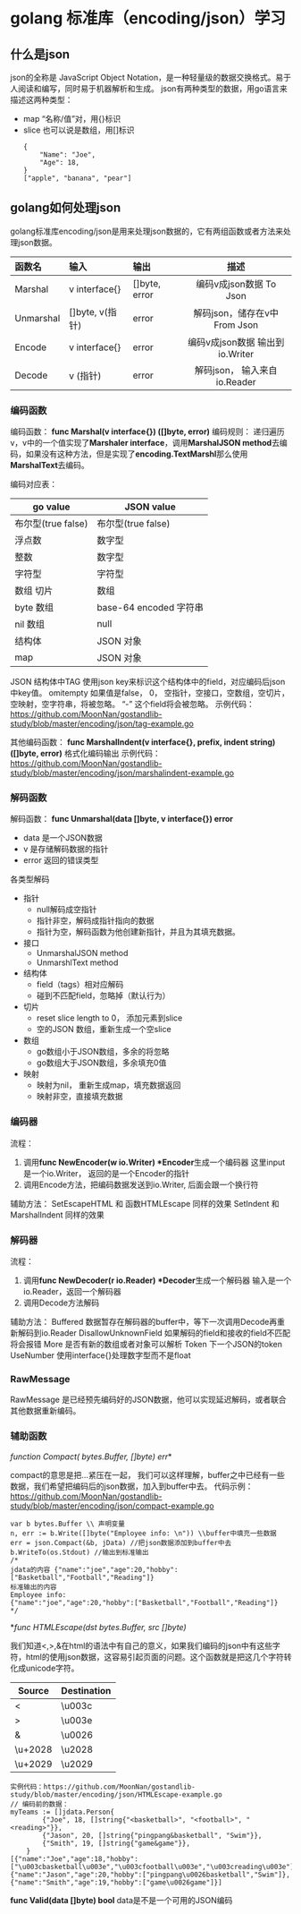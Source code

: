 # golang 标准库（encoding/json）学习
## 什么是json
json的全称是 JavaScript Object Notation，是一种轻量级的数据交换格式。易于人阅读和编写，同时易于机器解析和生成。
json有两种类型的数据，用go语言来描述这两种类型：
- map “名称/值”对，用{}标识
- slice 也可以说是数组，用[]标识
  ```
  {
      "Name": "Joe", 
      "Age": 18,
  }
  ["apple", "banana", "pear"]
  ```
## golang如何处理json
golang标准库encoding/json是用来处理json数据的，它有两组函数或者方法来处理json数据。

| 函数名    | 输入         | 输出        | 描述                        |
| :-------- | :------------- | :------------ | :------------------------: |
| Marshal   | v interface{} | []byte, error | 编码v成json数据     To Json  |
| Unmarshal | []byte, v(指针) | error      | 解码json，储存在v中 From Json |
| Encode    | v interface{}  | error     | 编码v成json数据 输出到 io.Writer |
| Decode    | v (指针)       | error       | 解码json， 输入来自io.Reader |

### 编码函数

编码函数： **func Marshal(v interface{}) ([]byte, error)**
编码规则： 递归遍历v，v中的一个值实现了**Marshaler interface**，调用**MarshalJSON method**去编码，如果没有这种方法，但是实现了**encoding.TextMarshl**那么使用**MarshalText**去编码。

编码对应表：

go value | JSON value
-------- | ----------
布尔型(true false)  | 布尔型(true false)
浮点数  | 数字型
整数    | 数字型
字符型  | 字符型
数组 切片 | 数组
byte 数组 | base-64 encoded 字符串
nil 数组  | null
结构体     | JSON 对象
map        | JSON 对象

JSON 结构体中TAG
使用json key来标识这个结构体中的field，对应编码后json中key值。
omitempty 如果值是false， 0， 空指针，空接口，空数组，空切片，空映射，空字符串，将被忽略。
“-” 这个field将会被忽略。
示例代码：https://github.com/MoonNan/gostandlib-study/blob/master/encoding/json/tag-example.go

其他编码函数： **func MarshalIndent(v interface{}, prefix, indent string) ([]byte, error)**
格式化编码输出
示例代码：https://github.com/MoonNan/gostandlib-study/blob/master/encoding/json/marshalindent-example.go

### 解码函数
解码函数： **func Unmarshal(data []byte, v interface{}) error**
- data 是一个JSON数据
- v 是存储解码数据的指针
- error 返回的错误类型

各类型解码
- 指针
  - null解码成空指针
  - 指针非空，解码成指针指向的数据
  - 指针为空，解码函数为他创建新指针，并且为其填充数据。
- 接口
  - UnmarshalJSON method
  - UnmarshlText method
- 结构体
  - field（tags）相对应解码
  - 碰到不匹配field，忽略掉（默认行为）
- 切片
  - reset slice length to 0， 添加元素到slice
  - 空的JSON 数组，重新生成一个空slice
- 数组
  - go数组小于JSON数组，多余的将忽略
  - go数组大于JSON数组，多余填充0值
- 映射
  - 映射为nil， 重新生成map，填充数据返回
  - 映射非空，直接填充数据
  
### 编码器
流程：
1. 调用**func NewEncoder(w io.Writer) *Encoder**生成一个编码器
   这里input是一个io.Writer， 返回的是一个Encoder的指针
2. 调用Encode方法，把编码数据发送到io.Writer, 后面会跟一个换行符

辅助方法：
SetEscapeHTML 和 函数HTMLEscape 同样的效果
SetIndent 和 MarshalIndent 同样的效果
### 解码器
流程：
1. 调用**func NewDecoder(r io.Reader) *Decoder**生成一个解码器
   输入是一个io.Reader，返回一个解码器
2. 调用Decode方法解码

辅助方法：
Buffered 数据暂存在解码器的buffer中，等下一次调用Decode再重新解码到io.Reader
DisallowUnknownField 如果解码的field和接收的field不匹配将会报错
More 是否有新的数组或者对象可以解析
Token 下一个JSON的token
UseNumber 使用interface{}处理数字型而不是float
### RawMessage
RawMessage 是已经预先编码好的JSON数据，他可以实现延迟解码，或者联合其他数据重新编码。
### 辅助函数
**function Compact(* bytes.Buffer, []byte) err**

compact的意思是把...紧压在一起， 我们可以这样理解，buffer之中已经有一些数据，我们希望把编码后的json数据，加入到buffer中去。
代码示例：https://github.com/MoonNan/gostandlib-study/blob/master/encoding/json/compact-example.go
```
var b bytes.Buffer \\ 声明变量
n, err := b.Write([]byte("Employee info: \n")) \\buffer中填充一些数据
err = json.Compact(&b, jData) //把json数据添加到buffer中去
b.WriteTo(os.Stdout) //输出到标准输出
/*
jdata的内容 {"name":"joe","age":20,"hobby":["Basketball","Football","Reading"]}
标准输出的内容
Employee info: 
{"name":"joe","age":20,"hobby":["Basketball","Football","Reading"]}
*/
```

**func HTMLEscape(dst *bytes.Buffer, src []byte)**

我们知道<,>,&在html的语法中有自己的意义，如果我们编码的json中有这些字符，html的<script></script>使用json数据，这容易引起页面的问题。这个函数就是把这几个字符转化成unicode字符。

Source | Destination
------ | ---------
< | \u003c
| > | \u003e
& | \u0026
\u+2028 | \u2028
\u+2029 | \u2029

```
实例代码：https://github.com/MoonNan/gostandlib-study/blob/master/encoding/json/HTMLEscape-example.go
// 编码前的数据：
myTeams := []jdata.Person{
		{"Joe", 18, []string{"<basketball>", "<football>", "<reading>"}},
		{"Jason", 20, []string{"pingpang&basketball", "Swim"}},
		{"Smith", 19, []string{"game&game"}},
	}
[{"name":"Joe","age":18,"hobby":["\u003cbasketball\u003e","\u003cfootball\u003e","\u003creading\u003e"]},{"name":"Jason","age":20,"hobby":["pingpang\u0026basketball","Swim"]},{"name":"Smith","age":19,"hobby":["game\u0026game"]}]
```

**func Valid(data []byte) bool**
data是不是一个可用的JSON编码


